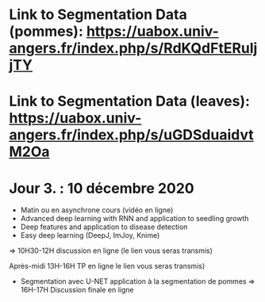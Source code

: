 # Link to Segmentation Data (pommes): https://uabox.univ-angers.fr/index.php/s/RdKQdFtERuljjTY

# Link to Segmentation Data (leaves): https://uabox.univ-angers.fr/index.php/s/uGDSduaidvtM2Oa

# Jour 3. : 10 décembre 2020
* Matin ou en asynchrone cours (vidéo en ligne)
* Advanced deep learning with RNN and application to seedling growth
* Deep features and application to disease detection
* Easy deep learning (DeepJ, ImJoy, Knime)

=> 10H30-12H discussion en ligne (le lien vous seras transmis)

Après-midi 13H-16H TP en ligne le lien vous seras transmis)

* Segmentation avec U-NET application à la segmentation de pommes
=> 16H-17H Discussion finale en ligne
